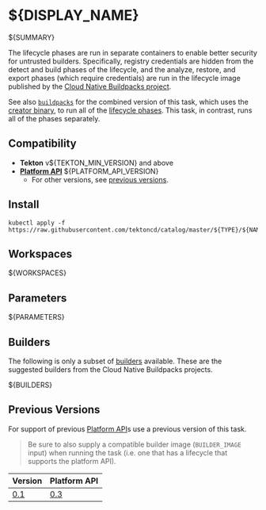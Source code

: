 # ${DISPLAY_NAME}

${SUMMARY}

The lifecycle phases are run in separate containers to enable better security for untrusted builders. Specifically, registry credentials are hidden from the detect and build phases of the lifecycle, and the analyze, restore, and export phases (which require credentials) are run in the lifecycle image published by the [Cloud Native Buildpacks project]( https://hub.docker.com/u/buildpacksio).

See also [`buildpacks`](../buildpacks) for the combined version of this task, which uses the [creator binary](https://github.com/buildpacks/spec/blob/platform/0.3/platform.md#operations), to run all of the [lifecycle phases](https://buildpacks.io/docs/concepts/components/lifecycle/#phases). This task, in contrast, runs all of the phases separately.

## Compatibility

- **Tekton** v${TEKTON_MIN_VERSION} and above
- **[Platform API][platform-api]** ${PLATFORM_API_VERSION}
    - For other versions, see [previous versions](#previous-versions).

## Install

```
kubectl apply -f https://raw.githubusercontent.com/tektoncd/catalog/master/${TYPE}/${NAME}/${VERSION}/${NAME}.yaml
```

## Workspaces

${WORKSPACES}

## Parameters

${PARAMETERS}

## Builders

The following is only a subset of [builders](https://buildpacks.io/docs/concepts/components/builder/) available. These are the suggested builders from the Cloud Native Buildpacks projects.

${BUILDERS}

## Previous Versions

For support of previous [Platform API][platform-api]s use a previous version of this task.

> Be sure to also supply a compatible builder image (`BUILDER_IMAGE` input) when running the task (i.e. one that has a lifecycle that supports the platform API).

| Version        | Platform API
|----            |-----
| [0.1](../0.1/) | [0.3][platform-api-0.3]

[platform-api]: https://buildpacks.io/docs/reference/spec/platform-api/
[platform-api-0.3]: https://github.com/buildpacks/spec/blob/platform/0.3/platform.md